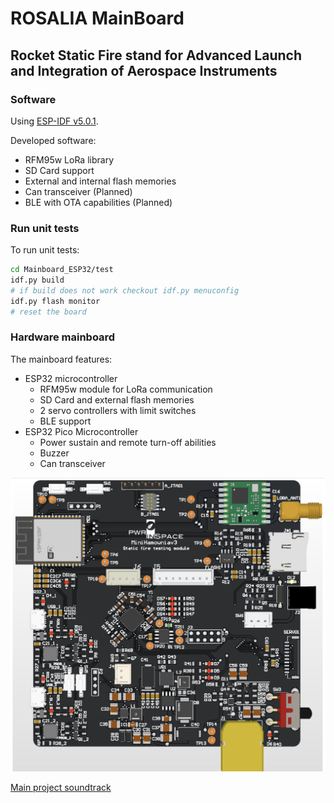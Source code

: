 # ROSALIA MainBoard

## Rocket Static Fire stand for Advanced Launch and Integration of Aerospace Instruments

### Software

Using [ESP-IDF v5.0.1](https://docs.espressif.com/projects/esp-idf/en/v5.0/esp32/).

Developed software:
- RFM95w LoRa library
- SD Card support
- External and internal flash memories
- Can transceiver (Planned)
- BLE with OTA capabilities (Planned)

### Run unit tests

To run unit tests:
```bash
cd Mainboard_ESP32/test
idf.py build
# if build does not work checkout idf.py menuconfig
idf.py flash monitor
# reset the board
```

### Hardware mainboard

The mainboard features:
- ESP32 microcontroller
    - RFM95w module for LoRa communication
    - SD Card and external flash memories
    - 2 servo controllers with limit switches
    - BLE support
- ESP32 Pico Microcontroller
    - Power sustain and remote turn-off abilities
    - Buzzer
    - Can transceiver

![Board render](Docs/MiniHamowniav3_render.png)

[Main project soundtrack](https://www.youtube.com/watch?v=jWlaaK7BxeU)
